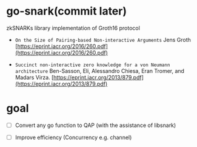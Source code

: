 # go-snark(commit later)

zkSNARKs library implementation of Groth16 protocol

+ `On the Size of Pairing-based Non-interactive Arguments`  Jens Groth [https://eprint.iacr.org/2016/260.pdf](https://eprint.iacr.org/2016/260.pdf)

+ `Succinct non-interactive zero knowledge for a von Neumann architecture` Ben-Sasson, Eli, Alessandro Chiesa, Eran Tromer, and Madars Virza.    [https://eprint.iacr.org/2013/879.pdf](https://eprint.iacr.org/2013/879.pdf)



# goal
- [ ] Convert any go function to QAP (with the assistance of libsnark)
- [ ] Improve efficiency (Concurrency e.g. channel) 

